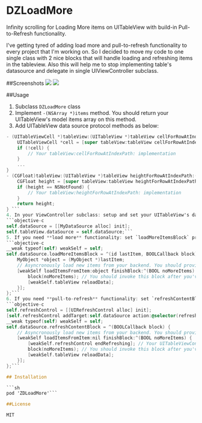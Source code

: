 # DZLoadMore
Infinity scrolling for Loading More items on UITableView with build-in Pull-to-Refresh functionality.

I've getting tyred of adding load more and pull-to-refresh functionality to every project that I'm working on. So I decided to move my code to one single class with 2 nice blocks that will handle loading and refreshing items in the tableview. Also this will help me to stop implementing table's datasource and delegate in single UIViewController subclass.

##Screenshots
<img src=http://i.imgur.com/zQEjGhFl.png> 
<img src=http://i.imgur.com/nbWyMH2l.png>

##Usage

1. Subclass `DZLoadMore` class
2. Implement `-(NSArray *)items` method. You should return your UITableView's model items array on this method.
3. Add UITableView data source protocol methods as below:
```objective-c
- (UITableViewCell *)tableView:(UITableView *)tableView cellForRowAtIndexPath:(NSIndexPath *)indexPath {
    UITableViewCell *cell = [super tableView:tableView cellForRowAtIndexPath:indexPath];
    if (!cell) {
        // Your tableView:cellForRowAtIndexPath: implementation
    }
    ...
}
- (CGFloat)tableView:(UITableView *)tableView heightForRowAtIndexPath:(NSIndexPath *)indexPath {
    CGFloat height = [super tableView:tableView heightForRowAtIndexPath:indexPath];
    if (height == NSNotFound) {
        // Your tableView:heightForRowAtIndexPath: implementation
    }
    return height;
} ``` 
4. In your ViewController subclass: setup and set your UITableView's dataSource property with your newly created class's object.
```objective-c
self.dataSource = [[MyDataSource alloc] init];
self.tableView.dataSource = self.dataSource;```
5. If you need **load more** functionality: set `loadMoreItemsBlock` property for your dataSource.
```objective-c
__weak typeof(self) weakSelf = self;
self.dataSource.loadMoreItemsBlock = ^(id lastItem, BOOLCallback block) {
    MyObject *object = (MyObject *)lastItem;
    // Asyncronously load new items from your backend. You should provide fininsh block that should have BOOL value indicating if server doesn't have any more items to load
    [weakSelf loadItemsFromItem:object finishBlock:^(BOOL noMoreItems) {
        block(noMoreItems); // You should invoke this block after you've updated your dataSource with new values
        [weakSelf.tableView reloadData];
    }];
};```
6. If you need **pull-to-refresh** functionality: set `refreshContentBlock` property for your dataSource and setup your UITableViewController's `refreshControl` property with your dataSource as target and `-refreshContent` selector.
```objective-c
self.refreshControl = [[UIRefreshControl alloc] init];
[self.refreshControl addTarget:self.dataSource action:@selector(refreshContent) forControlEvents:UIControlEventValueChanged];
__weak typeof(self) weakSelf = self;
self.dataSource.refreshContentBlock = ^(BOOLCallback block) {
    // Asyncronously load new items from your backend. You should provide fininsh block that should have BOOL value indicating if server doesn't have any more items to load
    [weakSelf loadItemsFromItem:nil finishBlock:^(BOOL noMoreItems) {
        [weakSelf.refreshControl endRefreshing]; // Your UITableViewController responsible for invoking -endRefreshing method or UIRefreshControl
        block(noMoreItems); // You should invoke this block after you've updated your dataSource with new values
        [weakSelf.tableView reloadData];
    }];
};```

## Installation

```sh
pod 'ZDLoadMore'```

##License

MIT
